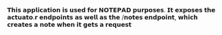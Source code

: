 𝗧𝗵𝗶𝘀 𝗮𝗽𝗽𝗹𝗶𝗰𝗮𝘁𝗶𝗼𝗻 𝗶𝘀 𝘂𝘀𝗲𝗱 𝗳𝗼𝗿 𝗡𝗢𝗧𝗘𝗣𝗔𝗗 𝗽𝘂𝗿𝗽𝗼𝘀𝗲𝘀. 𝗜𝘁 𝗲𝘅𝗽𝗼𝘀𝗲𝘀 𝘁𝗵𝗲 𝗮𝗰𝘁𝘂𝗮𝘁𝗼.𝗿 𝗲𝗻𝗱𝗽𝗼𝗶𝗻𝘁𝘀 𝗮𝘀 𝘄𝗲𝗹𝗹 𝗮𝘀 𝘁𝗵𝗲 /𝗻𝗼𝘁𝗲𝘀 𝗲𝗻𝗱𝗽𝗼𝗶𝗻𝘁, 𝘄𝗵𝗶𝗰𝗵 𝗰𝗿𝗲𝗮𝘁𝗲𝘀 𝗮 𝗻𝗼𝘁𝗲 𝘄𝗵𝗲𝗻 𝗶𝘁 𝗴𝗲𝘁𝘀 𝗮 𝗿𝗲𝗾𝘂𝗲𝘀𝘁

